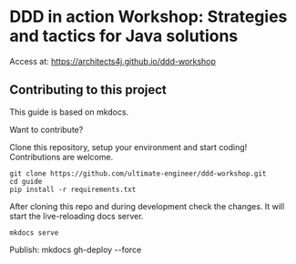 # DDD in action Workshop: Strategies and tactics for Java solutions 

Access at: https://architects4j.github.io/ddd-workshop

## Contributing to this project

This guide is based on mkdocs.

Want to contribute? 

Clone this repository, setup your environment and start coding! 
Contributions are welcome.

```
git clone https://github.com/ultimate-engineer/ddd-workshop.git
cd guide
pip install -r requirements.txt
```

After cloning this repo and during development check the changes. It will start the live-reloading docs server.

```
mkdocs serve
````

Publish:
mkdocs gh-deploy --force


